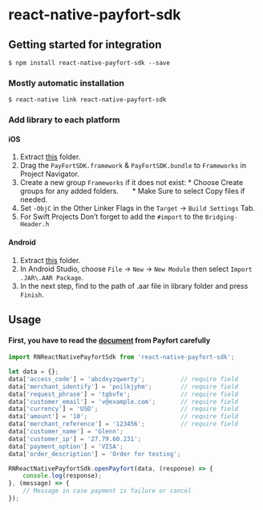 
# react-native-payfort-sdk

## Getting started for integration

`$ npm install react-native-payfort-sdk --save`

### Mostly automatic installation

`$ react-native link react-native-payfort-sdk`

### Add library to each platform


#### iOS

1. Extract [this](https://docs.payfort.com/docs/mobile-sdk/build/lib/PayFortSDK%201.8.zip) folder. 
2. Drag the `PayFortSDK.framework` & `PayFortSDK.bundle` to `Frameworks` in Project Navigator.
3. Create a new group `Frameworks` if it does not exist:
        * Choose Create groups for any added folders.
        * Make Sure to select Copy files if needed.
4. Set `-ObjC` in the Other Linker Flags in the `Target` → `Build Settings` Tab.
5. For Swift Projects Don’t forget to add the `#import` to the `Bridging-Header.h`

#### Android

1. Extract [this](https://docs.payfort.com/docs/mobile-sdk/build/lib/FORTSDKv1.5.zip) folder.
2. In Android Studio, choose `File` → `New` → `New Module` then select `Import .JAR\.AAR Package`.
3. In the next step, find to the path of .aar file in library folder and press `Finish`.


## Usage

#### First, you have to read the [document](https://docs.payfort.com/docs/mobile-sdk/build/index.html#before-starting-the-integration-section-in-the-api) from Payfort carefully

```javascript
import RNReactNativePayfortSdk from 'react-native-payfort-sdk';

let data = {};
data['access_code'] = 'abcdxyzqwerty';          // require field
data['merchant_identify'] = 'poilkjyhm';        // require field
data['request_phrase'] = 'tgbvfe';              // require field
data['customer_email'] = 'v@example.com';       // require field
data['currency'] = 'USD';                       // require field
data['amount'] = '10';                          // require field
data['merchant_reference'] = '123456';          // require field
data['customer_name'] = 'Glenn';
data['customer_ip'] = '27.79.60.231';
data['payment_option'] = 'VISA';
data['order_description'] = 'Order for testing';

RNReactNativePayfortSdk.openPayfort(data, (response) => {
    console.log(response);
}, (message) => {
    // Message in case payment is failure or cancel
});
```
  

